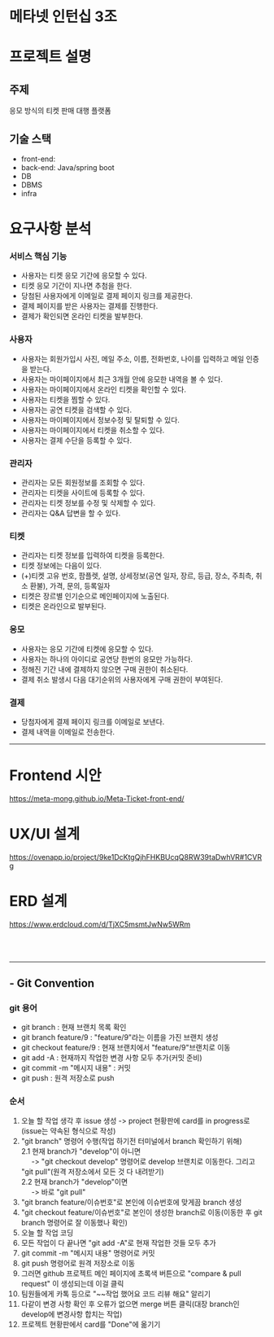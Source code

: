 # 메타넷 인턴십 3조

# 프로젝트 설명
## 주제
응모 방식의 티켓 판매 대행 플랫폼

## 기술 스택
- front-end:
- back-end: Java/spring boot
- DB
- DBMS
- infra

# 요구사항 분석
### 서비스 핵심 기능
  - 사용자는 티켓 응모 기간에 응모할 수 있다.
  - 티켓 응모 기간이 지나면 추첨을 한다.
  - 당첨된 사용자에게 이메일로 결제 페이지 링크를 제공한다.
  - 결제 페이지를 받은 사용자는 결제를 진행한다.
  - 결제가 확인되면 온라인 티켓을 발부한다.

### 사용자
  - 사용자는 회원가입시 사진, 메일 주소, 이름, 전화번호, 나이를 입력하고 메일 인증을 받는다.
  - 사용자는 마이페이지에서 최근 3개월 안에 응모한 내역을 볼 수 있다.
  - 사용자는 마이페이지에서 온라인 티켓을 확인할 수 있다.
  - 사용자는 티켓을 찜할 수 있다.
  - 사용자는 공연 티켓을 검색할 수 있다.
  - 사용자는 마이페이지에서 정보수정 및 탈퇴할 수 있다.
  - 사용자는 마이페이지에서 티켓을 취소할 수 있다.
  - 사용자는 결제 수단을 등록할 수 있다.

### 관리자
  - 관리자는 모든 회원정보를 조회할 수 있다.
  - 관리자는 티켓을 사이트에 등록할 수 있다.
  - 관리자는 티켓 정보를 수정 및 삭제할 수 있다.
  - 관리자는 Q&A 답변을 할 수 있다.

### 티켓
  - 관리자는 티켓 정보를 입력하여 티켓을 등록한다.
  - 티켓 정보에는 다음이 있다.
  - (+)티켓 고유 번호, 팜플렛, 설명, 상세정보(공연 일자, 장르, 등급, 장소, 주최측, 취소 환불), 가격, 문의, 등록일자
  - 티켓은 장르별 인기순으로 메인페이지에 노출된다.
  - 티켓은 온라인으로 발부된다.

### 응모
  - 사용자는 응모 기간에 티켓에 응모할 수 있다.
  - 사용자는 하나의 아이디로 공연당 한번의 응모만 가능하다.
  - 정해진 기간 내에 결제하지 않으면 구매 권한이 취소된다.
  - 결제 취소 발생시 다음 대기순위의 사용자에게 구매 권한이 부여된다.

### 결제
  - 당첨자에게 결제 페이지 링크를 이메일로 보낸다.
  - 결제 내역을 이메일로 전송한다.

<hr>

# Frontend 시안
https://meta-mong.github.io/Meta-Ticket-front-end/

# UX/UI 설계
https://ovenapp.io/project/9ke1DcKtgQjhFHKBUcqQ8RW39taDwhVR#1CVRg

# ERD 설계
https://www.erdcloud.com/d/TjXC5msmtJwNw5WRm
<br><br><br><br>
<hr>

## - Git Convention
### git 용어
- git branch : 현재 브랜치 목록 확인
- git branch feature/9 : "feature/9"라는 이름을 가진 브랜치 생성
- git checkout feature/9 : 현재 브랜치에서 "feature/9"브랜치로 이동
- git add -A : 현재까지 작업한 변경 사항 모두 추가(커밋 준비)
- git commit -m "메시지 내용" : 커밋
- git push : 원격 저장소로 push

### 순서
1. 오늘 할 작업 생각 후 issue 생성 -> project 현황판에 card를 in progress로(issue는 약속된 형식으로 작성)
2. "git branch" 명령어 수행(작업 하기전 터미널에서 branch 확인하기 위해)<br>
2.1 현재 branch가 "develop"이 아니면<br>
&nbsp;&nbsp;&nbsp;&nbsp;&nbsp;-> "git checkout develop" 명령어로 develop 브랜치로 이동한다. 그리고 "git pull"(원격 저장소에서 모든 것 다 내려받기)<br>
2.2 현재 branch가 "develop"이면<br>
&nbsp;&nbsp;&nbsp;&nbsp;&nbsp;-> 바로 "git pull"
4. "git branch feature/이슈번호"로 본인에 이슈번호에 맞게끔 branch 생성 
5. "git checkout feature/이슈번호"로 본인이 생성한 branch로 이동(이동한 후 git branch 명령어로 잘 이동했나 확인)
6. 오늘 할 작업 코딩
7. 모든 작업이 다 끝나면 "git add -A"로 현재 작업한 것들 모두 추가
8. git commit -m "메시지 내용" 명령어로 커밋
9. git push 명령어로 원격 저장소로 이동
10. 그러면 github 프로젝트 메인 페이지에 초록색 버튼으로 "compare & pull request" 이 생성되는데 이걸 클릭
11. 팀원들에게 카톡 등으로 "~~작업 했어요 코드 리뷰 해요" 알리기
12. 다같이 변경 사항 확인 후 오류가 없으면 merge 버튼 클릭(대장 branch인 develop에 변경사항 합치는 작업)
13. 프로젝트 현황판에서 card를 "Done"에 옮기기
